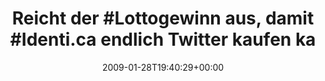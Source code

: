 ---
retweeted: false
source: <a href="http://twitter.com" rel="nofollow">Twitter Web Client</a>
entities:
  hashtags:
  - text: Lottogewinn
    indices:
    - '11'
    - '23'
  - text: Identi
    indices:
    - '35'
    - '42'
  symbols: []
  user_mentions: []
  urls: []
display_text_range:
- '0'
- '74'
favorite_count: '0'
id_str: '1156227302'
truncated: false
retweet_count: '0'
id: '1156227302'
created_at: Wed Jan 28 19:40:29 +0000 2009
favorited: false
full_text: 'Reicht der #Lottogewinn aus, damit #Identi.ca endlich Twitter kaufen kann?'
lang: de
tags:
- Lottogewinn
- Identi
- pesos/twitter
date: '2009-01-28T19:40:29+00:00'
src: https://twitter.com/bascht/status/1156227302
original_url: https://twitter.com/bascht/status/1156227302
type: twitter_tweet
text: 'Reicht der #Lottogewinn aus, damit #Identi.ca endlich Twitter kaufen kann?'
title: 'Reicht der #Lottogewinn aus, damit #Identi.ca endlich Twitter kaufen ka'

---